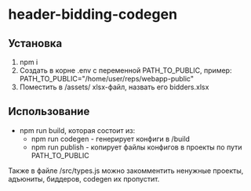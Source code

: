 # header-bidding-codegen

## Установка
1. npm i
2. Создать в корне .env с переменной PATH_TO_PUBLIC, пример:
PATH_TO_PUBLIC="/home/user/reps/webapp-public"
3. Поместить в /assets/ xlsx-файл, назвать его bidders.xlsx

## Использование
* npm run build, которая состоит из:
    * npm run codegen - генерирует конфиги в /build
    * npm run publish - копирует файлы конфигов в проекты по пути PATH_TO_PUBLIC

Также в файле /src/types.js можно закомментить ненужные проекты, адъюниты, биддеров, codegen их пропустит.